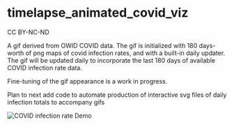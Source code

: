 # timelapse_animated_covid_viz
CC BY-NC-ND

A gif derived from OWID COVID data. The gif is initialized with 180 days-worth of png maps of covid infection rates, and with a built-in daily updater. The gif will be updated daily to incorporate the last 180 days of available COVID infection rate data. 

Fine-tuning of the gif appearance is a work in progress. 

Plan to next add code to automate production of interactive svg files of daily infection totals to accompany gifs

![COVID infection rate Demo](COVID_gif_2021-03-15.gif)
 
